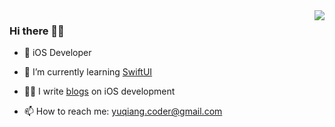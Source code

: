 <img align="right" src="https://github-readme-stats.vercel.app/api?username=YQqiang&show_icons=true&icon_color=007aff&text_color=333&bg_color=fff&hide_title=true" />

### Hi there 👋🏻

* 📱 iOS Developer

* 🌱 I’m currently learning [SwiftUI](https://developer.apple.com/xcode/swiftui/)

* ✍🏻 I write [blogs](http://yuqiangcoder.com/) on iOS development

* 📫 How to reach me: yuqiang.coder@gmail.com


